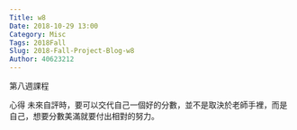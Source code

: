 ```yaml
---
Title: w8
Date: 2018-10-29 13:00
Category: Misc
Tags: 2018Fall
Slug: 2018-Fall-Project-Blog-w8
Author: 40623212
---
```


第八週課程

<!-- PELICAN_END_SUMMARY -->

心得
未來自評時，要可以交代自己一個好的分數，並不是取決於老師手裡，而是自己，想要分數美滿就要付出相對的努力。
